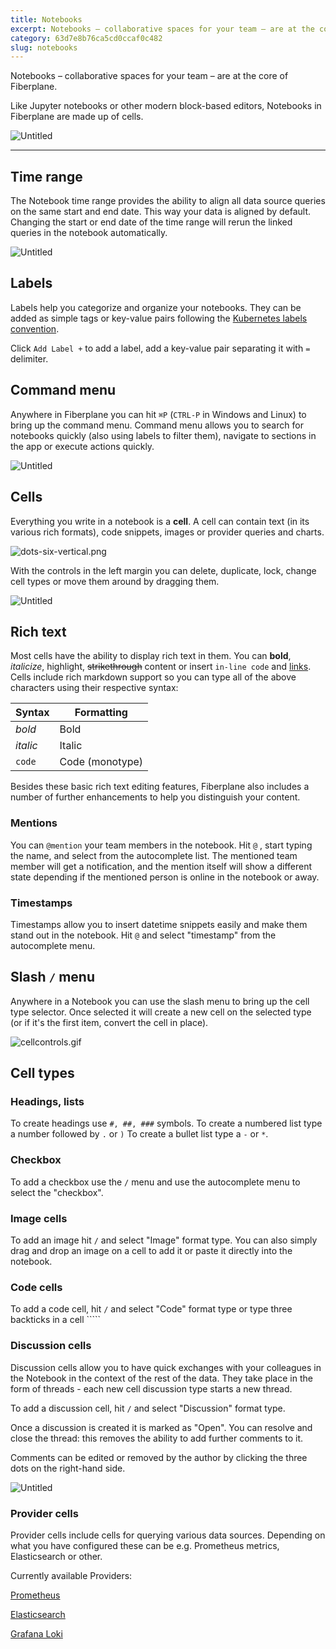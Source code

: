 ```yaml
---
title: Notebooks
excerpt: Notebooks – collaborative spaces for your team – are at the core of Fiberplane.
category: 63d7e8b76ca5cd0ccaf0c482
slug: notebooks
---
```


Notebooks – collaborative spaces for your team – are at the core of Fiberplane.

Like Jupyter notebooks or other modern block-based editors, Notebooks in Fiberplane are made up of cells.

![Untitled](docs/notebooks/notebook-overview.png)

---

## Time range

The Notebook time range provides the ability to align all data source queries on the same start and end date. This way your data is aligned by default. Changing the start or end date of the time range will rerun the linked queries in the notebook automatically.

![Untitled](docs/notebooks/time-range.png)

## Labels

Labels help you categorize and organize your notebooks. They can be added as simple tags or key-value pairs following the [Kubernetes labels convention](https://kubernetes.io/docs/concepts/overview/working-with-objects/common-labels/).

Click `Add Label +`  to add a label, add a key-value pair separating it with `=` delimiter.

## Command menu

Anywhere in Fiberplane you can hit `⌘P`  (`CTRL-P` in Windows and Linux) to bring up the command menu. Command menu allows you to search for notebooks quickly (also using labels to filter them), navigate to sections in the app or execute actions quickly.

![Untitled](docs/notebooks/command-menu.png)

## Cells

Everything you write in a notebook is a **cell**. A cell can contain text (in its various rich formats), code snippets, images or provider queries and charts.

![dots-six-vertical.png](docs/notebooks/dots-six-vertical.png)

 With the controls in the left margin you can delete, duplicate, lock, change cell types or move them around by dragging them.

![Untitled](docs/notebooks/cell-controls.png)

## Rich text

Most cells have the ability to display rich text in them. You can **bold**,
*italicize*, highlight,  ~~strikethrough~~ content or insert `in-line code` and [links](https://www.notion.so/fiberplane/docs.fiberplane.com). Cells include rich markdown support so you can type all of the above characters using their respective syntax:

| Syntax | Formatting |
| --- | --- |
| *bold* | Bold |
| _italic_ | Italic |
| `code` | Code (monotype) |

Besides these basic rich text editing features, Fiberplane also includes a number of further enhancements to help you distinguish your content.

### Mentions

You can `@mention` your team members in the notebook. Hit `@` , start typing the name, and select from the autocomplete list. The mentioned team member will get a notification, and the mention itself will show a different state depending if the mentioned person is online in the notebook or away.

### Timestamps

Timestamps allow you to insert datetime snippets easily and make them stand out in the notebook. Hit `@`  and select "timestamp" from the autocomplete menu.

## Slash `/` menu

Anywhere in a Notebook you can use the slash menu to bring up the cell type
selector. Once selected it will create a new cell on the selected type (or if it's the first item, convert the cell in place).

![cellcontrols.gif](docs/notebooks/cellcontrols.gif)

## Cell types

### Headings, lists

To create headings use `#, ##, ###` symbols. To create a numbered list type a number followed by `.` or `)` To create a bullet list type a `-` or `*`.

### Checkbox

To add a checkbox use the `/` menu and use the autocomplete menu to select the "checkbox".

### Image cells

To add an image hit `/` and select "Image" format type. You can also simply drag and drop an image on a cell to add it or paste it directly into the notebook.

### Code cells

To add a code cell, hit `/` and select "Code" format type or type three backticks in a cell `````

### Discussion cells

Discussion cells allow you to have quick exchanges with your colleagues in the Notebook in the context of the rest of the data. They take place in the form of threads - each new cell discussion type starts a new thread.

To add a discussion cell, hit `/` and select "Discussion" format type.

Once a discussion is created it is marked as "Open". You can resolve and close the thread: this removes the ability to add further comments to it.

Comments can be edited or removed by the author by clicking the three dots on the right-hand side.

![Untitled](docs/notebooks/discussion-cell.png)

### Provider cells

Provider cells include cells for querying various data sources. Depending on what you have configured these can be e.g. Prometheus metrics, Elasticsearch or other.

Currently available Providers:

[Prometheus](docs:prometheus)

[Elasticsearch](docs:elasticsearch)

[Grafana Loki](docs:grafana-loki)
